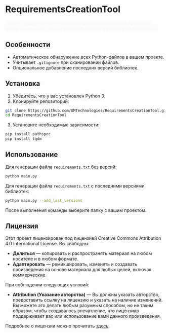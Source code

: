# RequirementsCreationTool

<span style = 'color: whitesmoke'>Проект предоставляет инструмент для автоматической генерации файла `requirements.txt` на основе импортов в вашем Python-проекте.

## Особенности

- Автоматическое обнаружение всех Python-файлов в вашем проекте.
- Учитывает `.gitignore` при сканировании файлов.
- Опциональное добавление последних версий библиотек.

## Установка

1. Убедитесь, что у вас установлен Python 3.
2. Клонируйте репозиторий:

```bash
git clone https://github.com/UMTechnologies/RequirementsCreationTool.git
cd RequirementsCreationTool
```

3. Установите необходимые зависимости:

```bash
pip install pathspec
pip install tqdm
```

## Использование

Для генерации файла `requirements.txt` без версий:

```bash
python main.py
```

Для генерации файла `requirements.txt` с последними версиями библиотек:

```bash
python main.py --add_last_versions
```

После выполнения команды выберите папку с вашим проектом.

## Лицензия


Этот проект лицензирован под лицензией Creative Commons Attribution 4.0 International License. Вы свободны:

- **Делиться** — копировать и распространять материал на любом носителе и в любом формате.
- **Адаптировать** — ремикшировать, изменять и создавать произведения на основе материала для любых целей, включая коммерческие.

При соблюдении следующих условий:

- **Attribution (Указание авторства)** — Вы должны указать авторство, предоставить ссылку на лицензию и указать на наличие изменений. Вы можете это делать любым разумным способом, но не таким образом, чтобы создавалось впечатление, что лицензиар поддерживает вас или использование вами данного произведения.

Подробнее о лицензии можно прочитать [здесь](https://creativecommons.org/licenses/by/4.0/).
